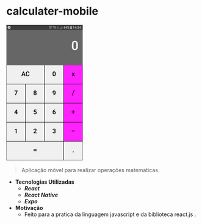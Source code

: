 # calculater-mobile

<img src="https://github.com/brufelix/calculater-mobile/blob/master/image-calculater/calculater.jpeg" width=200/>

> Aplicação móvel para realizar operações matematicas.

- **Tecnologias Utilizadas**
  - **_React_**
  - **_React Native_**
  - **_Expo_**
- **Motivação**
  - Feito para a pratica da linguagem javascript e da biblioteca react.js .
